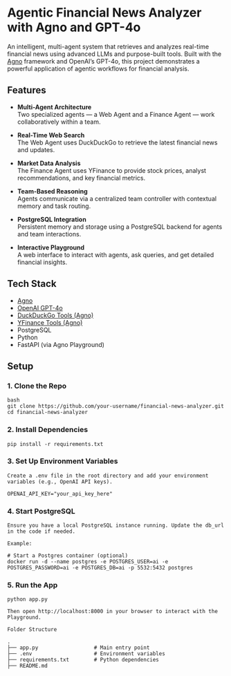 # Agentic Financial News Analyzer with Agno and GPT-4o

An intelligent, multi-agent system that retrieves and analyzes real-time financial news using advanced LLMs and purpose-built tools. Built with the [Agno](https://github.com/agnos-ai/agno) framework and OpenAI’s GPT-4o, this project demonstrates a powerful application of agentic workflows for financial analysis.

## Features

- **Multi-Agent Architecture**  
  Two specialized agents — a Web Agent and a Finance Agent — work collaboratively within a team.

- **Real-Time Web Search**  
  The Web Agent uses DuckDuckGo to retrieve the latest financial news and updates.

- **Market Data Analysis**  
  The Finance Agent uses YFinance to provide stock prices, analyst recommendations, and key financial metrics.

- **Team-Based Reasoning**  
  Agents communicate via a centralized team controller with contextual memory and task routing.

- **PostgreSQL Integration**  
  Persistent memory and storage using a PostgreSQL backend for agents and team interactions.

- **Interactive Playground**  
  A web interface to interact with agents, ask queries, and get detailed financial insights.

## Tech Stack

- [Agno](https://github.com/agnos-ai/agno)
- [OpenAI GPT-4o](https://platform.openai.com/)
- [DuckDuckGo Tools (Agno)](https://docs.agnos.ai/tools/duckduckgo)
- [YFinance Tools (Agno)](https://docs.agnos.ai/tools/yfinance)
- PostgreSQL
- Python
- FastAPI (via Agno Playground)

## Setup

### 1. Clone the Repo
```
bash
git clone https://github.com/your-username/financial-news-analyzer.git
cd financial-news-analyzer
```

### 2. Install Dependencies
```
pip install -r requirements.txt
```

### 3. Set Up Environment Variables
```
Create a .env file in the root directory and add your environment variables (e.g., OpenAI API keys).

OPENAI_API_KEY="your_api_key_here"
```

### 4. Start PostgreSQL
```
Ensure you have a local PostgreSQL instance running. Update the db_url in the code if needed.

Example:

# Start a Postgres container (optional)
docker run -d --name postgres -e POSTGRES_USER=ai -e POSTGRES_PASSWORD=ai -e POSTGRES_DB=ai -p 5532:5432 postgres
```

### 5. Run the App
```
python app.py

Then open http://localhost:8000 in your browser to interact with the Playground.

Folder Structure

.
├── app.py                  # Main entry point
├── .env                    # Environment variables
├── requirements.txt        # Python dependencies
├── README.md      
```